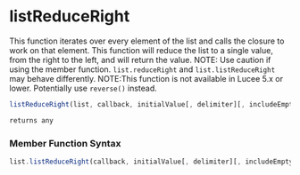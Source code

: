 # listReduceRight

This function iterates over every element of the list and calls the closure to work on that element. This function will reduce the list to a single value, from the right to the left, and will return the value.
NOTE: Use caution if using the member function. `list.reduceRight` and `list.listReduceRight` may behave differently.
NOTE:This function is not available in Lucee 5.x or lower. Potentially use `reverse()` instead.

```javascript
listReduceRight(list, callback, initialValue[, delimiter][, includeEmptyFields])
```

```javascript
returns any
```
### Member Function Syntax

```javascript
list.listReduceRight(callback, initialValue[, delimiter][, includeEmptyFields])
```
